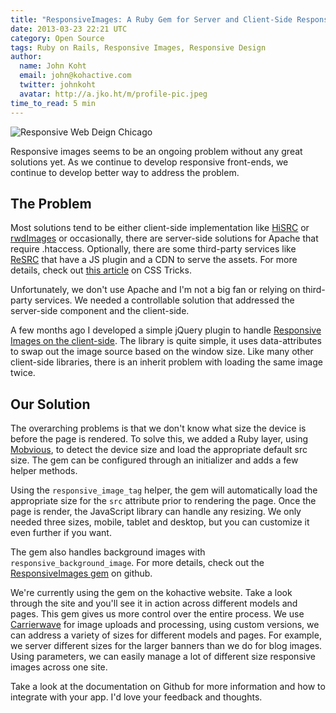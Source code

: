 ```yaml
---
title: "ResponsiveImages: A Ruby Gem for Server and Client-Side Responsive Images"
date: 2013-03-23 22:21 UTC
category: Open Source
tags: Ruby on Rails, Responsive Images, Responsive Design
author:
  name: John Koht
  email: john@kohactive.com
  twitter: johnkoht
  avatar: http://a.jko.ht/m/profile-pic.jpeg
time_to_read: 5 min
---
```


![Responsive Web Deign Chicago](http://cl.ly/Zi11/responsive_web_design.png)

Responsive images seems to be an ongoing problem without any great solutions yet. As we continue to develop responsive front-ends, we continue to develop better way to address the problem. 

## The Problem

Most solutions tend to be either client-side implementation like [HiSRC](https://github.com/teleject/hisrc) or [rwdImages](https://github.com/stowball/jQuery-rwdImages) or occasionally, there are server-side solutions for Apache that require .htaccess. Optionally, there are some third-party services like [ReSRC](http://resrc.it/) that have a JS plugin and a CDN to serve the assets. For more details, check out [this article](http://css-tricks.com/which-responsive-images-solution-should-you-use/) on CSS Tricks.

Unfortunately, we don't use Apache and I'm not a big fan or relying on third-party services. We needed a controllable solution that addressed the server-side component and the client-side.

A few months ago I developed a simple jQuery plugin to handle [Responsive Images on the client-side](http://kohactive.com/blog/image-hiduken-a-responsive-image-jquery-library). The library is quite simple, it uses data-attributes to swap out the image source based on the window size. Like many other client-side libraries, there is an inherit problem with loading the same image twice.

## Our Solution

The overarching problems is that we don't know what size the device is before the page is rendered. To solve this, we added a Ruby layer, using [Mobvious](https://github.com/jistr/mobvious), to detect the device size and load the appropriate default src size. The gem can be configured through an initializer and adds a few helper methods. 

Using the `responsive_image_tag` helper, the gem will automatically load the appropriate size for the `src` attribute prior to rendering the page. Once the page is render, the JavaScript library can handle any resizing. We only needed three sizes, mobile, tablet and desktop, but you can customize it even further if you want.

The gem also handles background images with `responsive_background_image`. For more details, check out the [ResponsiveImages gem](https://github.com/johnkoht/responsive-images) on github. 

We're currently using the gem on the kohactive website. Take a look through the site and you'll see it in action across different models and pages. This gem gives us more control over the entire process. We use [Carrierwave](https://github.com/jnicklas/carrierwave) for image uploads and processing, using custom versions, we can address a variety of sizes for different models and pages. For example, we server different sizes for the larger banners than we do for blog images. Using parameters, we can easily manage a lot of different size responsive images across one site.

Take a look at the documentation on Github for more information and how to integrate with your app. I'd love your feedback and thoughts. 